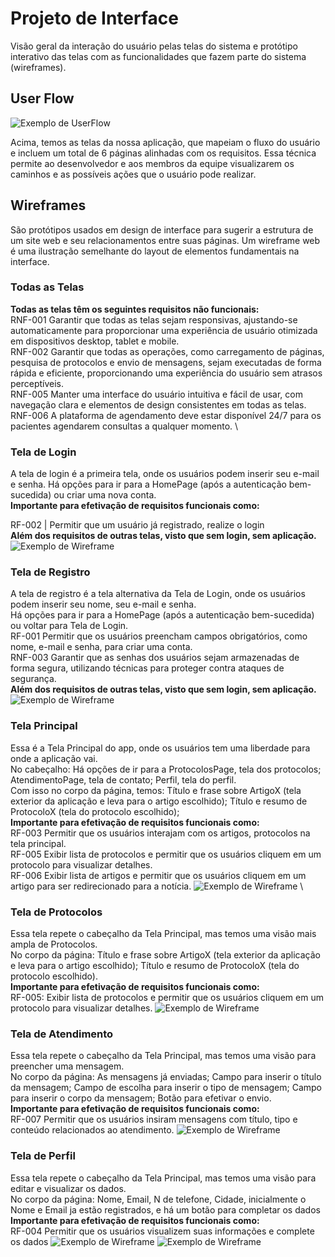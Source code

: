 
# Projeto de Interface
Visão geral da interação do usuário pelas telas do sistema e protótipo interativo das telas com as funcionalidades que fazem parte do sistema (wireframes).

## User Flow

![Exemplo de UserFlow](main/Userflow_1920x1080.png)

Acima, temos as telas da nossa aplicação, que mapeiam o fluxo do usuário e incluem um total de 6 páginas alinhadas com os requisitos. Essa técnica permite ao desenvolvedor e aos membros da equipe visualizarem os caminhos e as possíveis ações que o usuário pode realizar.

## Wireframes

São protótipos usados em design de interface para sugerir a estrutura de um site web e seu relacionamentos entre suas páginas. Um wireframe web é uma ilustração semelhante do layout de elementos fundamentais na interface.

### Todas as Telas
**Todas as telas têm os seguintes requisitos não funcionais:**
\
RNF-001	Garantir que todas as telas sejam responsivas, ajustando-se automaticamente para proporcionar uma experiência de usuário otimizada em dispositivos desktop, tablet e mobile.
\
RNF-002	Garantir que todas as operações, como carregamento de páginas, pesquisa de protocolos e envio de mensagens, sejam executadas de forma rápida e eficiente, proporcionando uma experiência do usuário sem atrasos perceptíveis.
\
RNF-005	Manter uma interface do usuário intuitiva e fácil de usar, com navegação clara e elementos de design consistentes em todas as telas.
\
RNF-006	A plataforma de agendamento deve estar disponível 24/7 para os pacientes agendarem consultas a qualquer momento.
\

### Tela de Login
A tela de login é a primeira tela, onde os usuários podem inserir seu e-mail e senha. Há opções para ir para a HomePage (após a autenticação bem-sucedida) ou criar uma nova conta.
\
**Importante para efetivação de requisitos funcionais como:**

RF-002    | Permitir que um usuário já registrado, realize o login
\
**Além dos requisitos de outras telas, visto que sem login, sem aplicação.**
\
![Exemplo de Wireframe](main/LoginPage.png)

### Tela de Registro
A tela de registro é a tela alternativa da Tela de Login, onde os usuários podem inserir seu nome, seu e-mail e senha. 
\
Há opções para ir para a HomePage (após a autenticação bem-sucedida) ou voltar para Tela de Login.
\
RF-001	Permitir que os usuários preencham campos obrigatórios, como nome, e-mail e senha, para criar uma conta.
\
RNF-003	Garantir que as senhas dos usuários sejam armazenadas de forma segura, utilizando técnicas para proteger contra ataques de segurança.
\
**Além dos requisitos de outras telas, visto que sem login, sem aplicação.**
\
![Exemplo de Wireframe](main/SignIn.png)

### Tela Principal
Essa é a Tela Principal do app, onde os usuários tem uma liberdade para onde a aplicação vai. 
\
No cabeçalho: Há opções de ir para a ProtocolosPage, tela dos protocolos; AtendimentoPage, tela de contato; Perfil, tela do perfil.
\
Com isso no corpo da página, temos: Título e frase sobre ArtigoX (tela exterior da aplicação e leva para o artigo escolhido); Título e resumo de ProtocoloX (tela do protocolo escolhido);
\
**Importante para efetivação de requisitos funcionais como:**
\
RF-003	Permitir que os usuários interajam com os artigos, protocolos na tela principal.
\
RF-005	Exibir lista de protocolos e permitir que os usuários cliquem em um protocolo para visualizar detalhes.
\
RF-006	Exibir lista de artigos e permitir que os usuários cliquem em um artigo para ser redirecionado para a notícia.
![Exemplo de Wireframe](main/HomePage.png)
\

### Tela de Protocolos
Essa tela repete o cabeçalho da Tela Principal, mas temos uma visão mais ampla de Protocolos.
\
No corpo da página: Título e frase sobre ArtigoX (tela exterior da aplicação e leva para o artigo escolhido); Título e resumo de ProtocoloX (tela do protocolo escolhido).
\
**Importante para efetivação de requisitos funcionais como:**
\
RF-005: Exibir lista de protocolos e permitir que os usuários cliquem em um protocolo para visualizar detalhes.
![Exemplo de Wireframe](main/ProtocolosPage.png)

### Tela de Atendimento
Essa tela repete o cabeçalho da Tela Principal, mas temos uma visão para preencher uma mensagem.
\
No corpo da página: As mensagens já enviadas; Campo para inserir o título da mensagem; Campo de escolha para inserir o tipo de mensagem; Campo para inserir o corpo da mensagem; Botão para efetivar o envio.
\
**Importante para efetivação de requisitos funcionais como:**
\
RF-007	Permitir que os usuários insiram mensagens com título, tipo e conteúdo relacionados ao atendimento.
![Exemplo de Wireframe](main/MensagensPage.png)

### Tela de Perfil
Essa tela repete o cabeçalho da Tela Principal, mas temos uma visão para editar e visualizar os dados.
\
No corpo da página: Nome, Email, N de telefone, Cidade, inicialmente o Nome e Email ja estão registrados, e há um botão para completar os dados
\
**Importante para efetivação de requisitos funcionais como:**
\
RF-004	Permitir que os usuários visualizem suas informações e complete os dados
![Exemplo de Wireframe](main/Perfil.png)
![Exemplo de Wireframe](main/PerfilChange.png)
